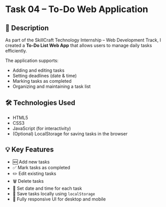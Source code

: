 # Task 04 – To-Do Web Application

## 📌 Description

As part of the SkillCraft Technology Internship – Web Development Track, I created a **To-Do List Web App** that allows users to manage daily tasks efficiently.

The application supports:
- Adding and editing tasks
- Setting deadlines (date & time)
- Marking tasks as completed
- Organizing and maintaining a task list

## 🛠️ Technologies Used

- HTML5
- CSS3
- JavaScript (for interactivity)
- (Optional) LocalStorage for saving tasks in the browser

## 💡 Key Features

- 🆕 Add new tasks
- ✅ Mark tasks as completed
- ✏️ Edit existing tasks
- 🗑️ Delete tasks
- 📅 Set date and time for each task
- 💾 Save tasks locally using `localStorage`
- 📱 Fully responsive UI for desktop and mobile
